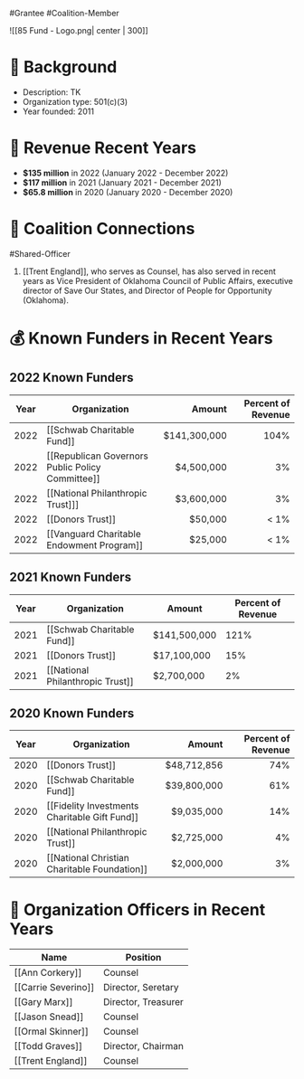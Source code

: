 #Grantee #Coalition-Member 

![[85 Fund - Logo.png| center | 300]]

# 📍 Background

- Description: TK
- Organization type: 501(c)(3)
- Year founded: 2011
# 💸 Revenue Recent Years

- **$135 million** in 2022 (January 2022 - December 2022)
- **$117 million** in 2021 (January 2021 - December 2021)
- **$65.8 million** in 2020 (January 2020 - December 2020)
# 🔗 Coalition Connections

#Shared-Officer

1. [[Trent England]], who serves as Counsel, has also served in recent years as Vice President of Oklahoma Council of Public Affairs, executive director of Save Our States, and Director of People for Opportunity (Oklahoma).

# 💰 Known Funders in Recent Years  

## 2022 Known Funders

| Year | Organization                                     |       Amount | Percent of Revenue |
| ---- | ------------------------------------------------ | -----------: | -----------------: |
| 2022 | [[Schwab Charitable Fund]]                       | $141,300,000 |               104% |
| 2022 | [[Republican Governors Public Policy Committee]] |   $4,500,000 |                 3% |
| 2022 | [[National Philanthropic Trust]]]                |   $3,600,000 |                 3% |
| 2022 | [[Donors Trust]]                                 |      $50,000 |               < 1% |
| 2022 | [[Vanguard Charitable Endowment Program]]        |      $25,000 |               < 1% |

## 2021 Known Funders

| Year | Organization                     | Amount       | Percent of Revenue |
| ---- | -------------------------------- | ------------ | ------------------ |
| 2021 | [[Schwab Charitable Fund]]       | $141,500,000 | 121%               |
| 2021 | [[Donors Trust]]             | $17,100,000  | 15%                |
| 2021 | [[National Philanthropic Trust]] | $2,700,000   | 2%                 |

## 2020 Known Funders
| Year | Organization                                  |      Amount | Percent of Revenue |
| ---- | --------------------------------------------- | ----------: | -----------------: |
| 2020 | [[Donors Trust]]                              | $48,712,856 |                74% |
| 2020 | [[Schwab Charitable Fund]]                    | $39,800,000 |                61% |
| 2020 | [[Fidelity Investments Charitable Gift Fund]] |  $9,035,000 |                14% |
| 2020 | [[National Philanthropic Trust]]              |  $2,725,000 |                 4% |
| 2020 | [[National Christian Charitable Foundation]]  |  $2,000,000 |                 3% |

# 💼 Organization Officers in Recent Years

| Name                | Position            |
| ------------------- | ------------------- |
| [[Ann Corkery]]     | Counsel             |
| [[Carrie Severino]] | Director, Seretary  |
| [[Gary Marx]]       | Director, Treasurer |
| [[Jason Snead]]     | Counsel             |
| [[Ormal Skinner]]   | Counsel             |
| [[Todd Graves]]     | Director, Chairman  |
| [[Trent England]]   | Counsel             |
